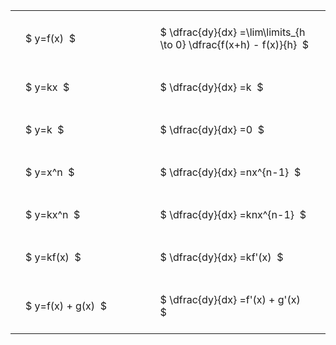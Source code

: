 ---
---

#  
<br>
<style type="text/css">
#T_8d9f9 th.col_heading {
  text-align: left;
  font-size: 1em;
}
#T_8d9f9 td {
  text-align: left;
  font-size: 1em;
  padding: 1.5em;
}
#T_8d9f9_row0_col0, #T_8d9f9_row1_col0, #T_8d9f9_row2_col0, #T_8d9f9_row3_col0, #T_8d9f9_row4_col0, #T_8d9f9_row5_col0, #T_8d9f9_row6_col0 {
  width: 300px;
  white-space: pre-wrap;
}
#T_8d9f9_row0_col1, #T_8d9f9_row1_col1, #T_8d9f9_row2_col1, #T_8d9f9_row3_col1, #T_8d9f9_row4_col1, #T_8d9f9_row5_col1, #T_8d9f9_row6_col1 {
  width: 400px;
  white-space: pre-wrap;
}
</style>
<table id="T_8d9f9">
  <thead>
  </thead>
  <tbody>
    <tr>
      <td id="T_8d9f9_row0_col0" class="data row0 col0" >$ y=f(x)  $</td>
      <td id="T_8d9f9_row0_col1" class="data row0 col1" >$ \dfrac{dy}{dx} =\lim\limits_{h \to 0} \dfrac{f(x+h) - f(x)}{h}  $</td>
    </tr>
    <tr>
      <td id="T_8d9f9_row1_col0" class="data row1 col0" >$ y=kx  $</td>
      <td id="T_8d9f9_row1_col1" class="data row1 col1" >$ \dfrac{dy}{dx} =k  $</td>
    </tr>
    <tr>
      <td id="T_8d9f9_row2_col0" class="data row2 col0" >$ y=k  $</td>
      <td id="T_8d9f9_row2_col1" class="data row2 col1" >$ \dfrac{dy}{dx} =0  $</td>
    </tr>
    <tr>
      <td id="T_8d9f9_row3_col0" class="data row3 col0" >$ y=x^n  $</td>
      <td id="T_8d9f9_row3_col1" class="data row3 col1" >$ \dfrac{dy}{dx} =nx^{n-1}  $</td>
    </tr>
    <tr>
      <td id="T_8d9f9_row4_col0" class="data row4 col0" >$ y=kx^n  $</td>
      <td id="T_8d9f9_row4_col1" class="data row4 col1" >$ \dfrac{dy}{dx} =knx^{n-1}  $</td>
    </tr>
    <tr>
      <td id="T_8d9f9_row5_col0" class="data row5 col0" >$ y=kf(x)  $</td>
      <td id="T_8d9f9_row5_col1" class="data row5 col1" >$ \dfrac{dy}{dx} =kf'(x)  $</td>
    </tr>
    <tr>
      <td id="T_8d9f9_row6_col0" class="data row6 col0" >$ y=f(x) + g(x)  $</td>
      <td id="T_8d9f9_row6_col1" class="data row6 col1" >$ \dfrac{dy}{dx} =f'(x) + g'(x)  $</td>
    </tr>
  </tbody>
</table>
